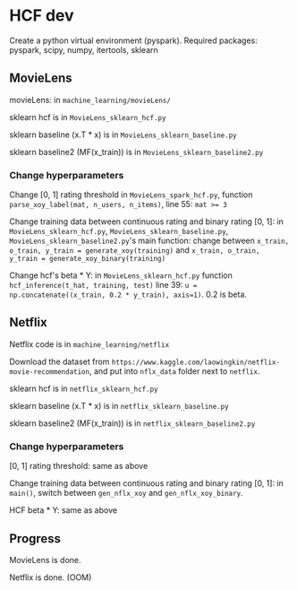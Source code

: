 # HCF dev
Create a python virtual environment (pyspark). Required packages: pyspark, scipy, numpy, itertools, sklearn
## MovieLens
movieLens: in `machine_learning/movieLens/`

sklearn hcf is in `MovieLens_sklearn_hcf.py`

sklearn baseline (x.T * x) is in `MovieLens_sklearn_baseline.py` 

sklearn baseline2 (MF(x_train)) is in `MovieLens_sklearn_baseline2.py`
### Change hyperparameters
Change [0, 1] rating threshold in `MovieLens_spark_hcf.py`, function `parse_xoy_label(mat, n_users, n_items)`, line 55: `mat >= 3`

Change training data between continuous rating and binary rating [0, 1]: in `MovieLens_sklearn_hcf.py`, `MovieLens_sklearn_baseline.py`, `MovieLens_sklearn_baseline2.py`'s main function: change between `x_train, o_train, y_train = generate_xoy(training)` and `x_train, o_train, y_train = generate_xoy_binary(training)`

Change hcf's beta * Y: in `MovieLens_sklearn_hcf.py` function `hcf_inference(t_hat, training, test)` line 39: `u = np.concatenate((x_train, 0.2 * y_train), axis=1)`. 0.2 is beta.
## Netflix
Netflix code is in `machine_learning/netflix`

Download the dataset from `https://www.kaggle.com/laowingkin/netflix-movie-recommendation`, and put into `nflx_data` folder next to `netflix`.

sklearn hcf is in `netflix_sklearn_hcf.py`

sklearn baseline (x.T * x) is in `netflix_sklearn_baseline.py` 

sklearn baseline2 (MF(x_train)) is in `netflix_sklearn_baseline2.py`

### Change hyperparameters
[0, 1] rating threshold: same as above

Change training data between continuous rating and binary rating [0, 1]: in `main()`, switch between `gen_nflx_xoy` and `gen_nflx_xoy_binary`.

HCF beta * Y: same as above


## Progress
MovieLens is done.

Netflix is done. (OOM)